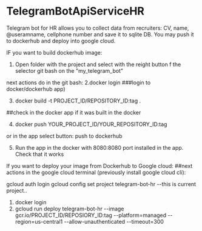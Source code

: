 # TelegramBotApiServiceHR
Telegram bot for HR allows you to collect data from recruiters: CV, name, @useramname, cellphone number and save it to sqlite DB. You may push it to dockerhub and deploy into google cloud.

IF you want to build dockerhub image:
1. Open folder with the project and select with the reight button f the selector git bash on the "my_telegram_bot"

next actions do in the git bash:
2.docker login 
###login to docker/dockerhub app)

3. docker build -t PROJECT_ID/REPOSITORY_ID:tag .

##check in the docker app if it was built in the docker

4. docker push YOUR_PROJECT_ID/YOUR_REPOSITORY_ID:tag

or in the app select button:
push to dockerhub

5. Run the app in the docker with 8080:8080 port installed in the app. Check that it works

If you want to deploy your image from Dockerhub to Google cloud:
##next actions in the google cloud terminal (previously install google cloud cli):

gcloud auth login
gcloud config set project telegram-bot-hr --this is current project..


1. docker login
2. gcloud run deploy telegram-bot-hr --image gcr.io/PROJECT_ID/REPOSIORY_ID:tag --platform=managed --region=us-central1 --allow-unauthenticated --timeout=300

